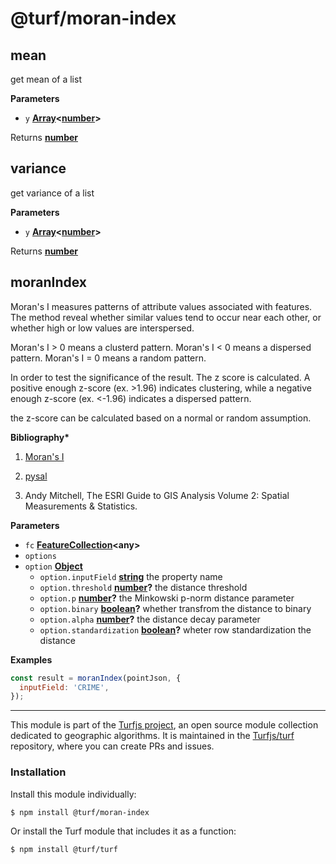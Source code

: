 # @turf/moran-index

<!-- Generated by documentation.js. Update this documentation by updating the source code. -->

## mean

get mean of a list

**Parameters**

-   `y` **[Array](https://developer.mozilla.org/docs/Web/JavaScript/Reference/Global_Objects/Array)&lt;[number](https://developer.mozilla.org/docs/Web/JavaScript/Reference/Global_Objects/Number)>** 

Returns **[number](https://developer.mozilla.org/docs/Web/JavaScript/Reference/Global_Objects/Number)** 

## variance

get variance of a list

**Parameters**

-   `y` **[Array](https://developer.mozilla.org/docs/Web/JavaScript/Reference/Global_Objects/Array)&lt;[number](https://developer.mozilla.org/docs/Web/JavaScript/Reference/Global_Objects/Number)>** 

Returns **[number](https://developer.mozilla.org/docs/Web/JavaScript/Reference/Global_Objects/Number)** 

## moranIndex

Moran's I measures patterns of attribute values associated with features.
The method reveal whether similar values tend to occur near each other,
or whether high or low values are interspersed.

Moran's I > 0 means a clusterd pattern.
Moran's I &lt; 0 means a dispersed pattern.
Moran's I = 0 means a random pattern.

In order to test the significance of the result. The z score is calculated.
A positive enough z-score (ex. >1.96) indicates clustering,
while a negative enough z-score (ex. &lt;-1.96) indicates a dispersed pattern.

the z-score can be calculated based on a normal or random assumption.

**Bibliography\***

1.  [Moran's I](https://en.wikipedia.org/wiki/Moran%27s_I)

2.  [pysal](http://pysal.readthedocs.io/en/latest/index.html)

3.  Andy Mitchell, The ESRI Guide to GIS Analysis Volume 2: Spatial Measurements & Statistics.

**Parameters**

-   `fc` **[FeatureCollection](https://tools.ietf.org/html/rfc7946#section-3.3)&lt;any>** 
-   `options`  
-   `option` **[Object](https://developer.mozilla.org/docs/Web/JavaScript/Reference/Global_Objects/Object)** 
    -   `option.inputField` **[string](https://developer.mozilla.org/docs/Web/JavaScript/Reference/Global_Objects/String)** the property name
    -   `option.threshold` **[number](https://developer.mozilla.org/docs/Web/JavaScript/Reference/Global_Objects/Number)?** the distance threshold
    -   `option.p` **[number](https://developer.mozilla.org/docs/Web/JavaScript/Reference/Global_Objects/Number)?** the Minkowski p-norm distance parameter
    -   `option.binary` **[boolean](https://developer.mozilla.org/docs/Web/JavaScript/Reference/Global_Objects/Boolean)?** whether transfrom the distance to binary
    -   `option.alpha` **[number](https://developer.mozilla.org/docs/Web/JavaScript/Reference/Global_Objects/Number)?** the distance decay parameter
    -   `option.standardization` **[boolean](https://developer.mozilla.org/docs/Web/JavaScript/Reference/Global_Objects/Boolean)?** wheter row standardization the distance

**Examples**

```javascript
const result = moranIndex(pointJson, {
  inputField: 'CRIME',
});
```

<!-- This file is automatically generated. Please don't edit it directly:
if you find an error, edit the source file (likely index.js), and re-run
./scripts/generate-readmes in the turf project. -->

---

This module is part of the [Turfjs project](http://turfjs.org/), an open source
module collection dedicated to geographic algorithms. It is maintained in the
[Turfjs/turf](https://github.com/Turfjs/turf) repository, where you can create
PRs and issues.

### Installation

Install this module individually:

```sh
$ npm install @turf/moran-index
```

Or install the Turf module that includes it as a function:

```sh
$ npm install @turf/turf
```
